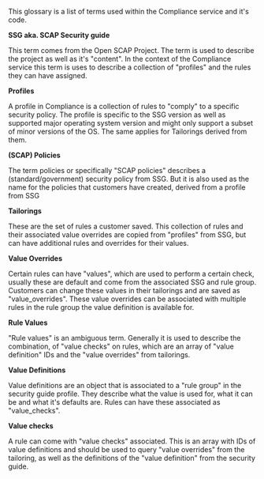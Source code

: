 This glossary is a list of terms used within the Compliance service and it's code.

**SSG aka. SCAP Security guide**

This term comes from the Open SCAP Project. The term is used to describe the project as well as it's "content".
In the context of the Compliance service this term is uses to describe a collection of "profiles" and the rules they can have assigned.

**Profiles**

A profile in Compliance is a collection of rules to "comply" to a specific security policy.
The profile is specific to the SSG version as well as supported major operating system version
and might only support a subset of minor versions of the OS. The same applies for Tailorings derived from them.

**(SCAP) Policies**

The term policies or specifically "SCAP policies" describes a (standard/government) security policy from SSG.
But it is also used as the name for the policies that customers have created, derived from a profile from SSG

**Tailorings**

These are the set of rules a customer saved. This collection of rules and their associated value overrides are copied
from "profiles" from SSG, but can have additional rules and overrides for their values.

**Value Overrides**

Certain rules can have "values", which are used to perform a certain check, usually these are default and
come from the associated SSG and rule group. Customers can change these values in their tailorings and are saved as "value_overrides".
These value overrides can be associated with multiple rules in the rule group the value definition is available for.

**Rule Values**

"Rule values" is an ambiguous term. Generally it is used to describe the combination, of "value checks" on rules,
which are an array of "value definition" IDs and the "value overrides" from tailorings.

**Value Definitions**

Value definitions are an object that is associated to a "rule group" in the security guide profile.
They describe what the value is used for, what it can be and what it's defaults are.
Rules can have these associated as "value_checks".

**Value checks**

A rule can come with "value checks" associated. This is an array with IDs of value definitions and
should be used to query "value overrides" from the tailoring, as well as the definitions of the "value definition" from the security guide.
